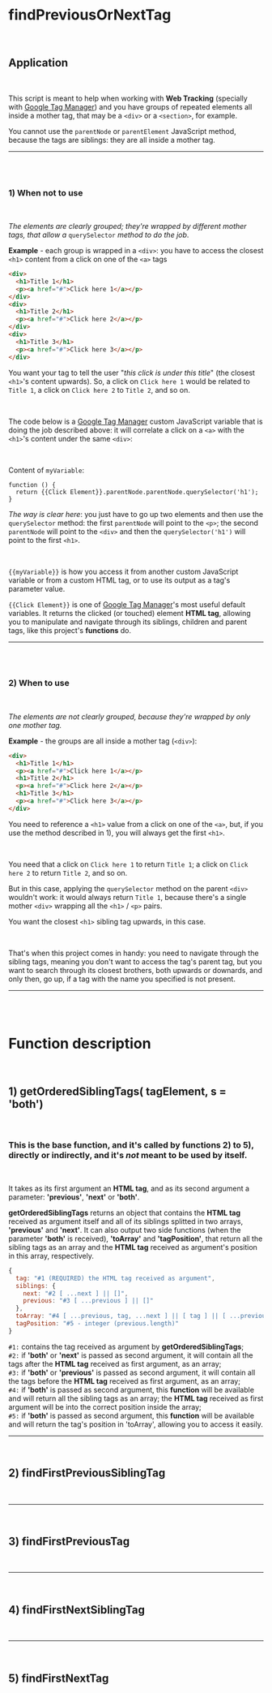 # findPreviousOrNextTag

<br>

## Application

<br>

This script is meant to help when working with <b>Web Tracking</b> (specially with <a href="https://tagmanager.google.com">Google Tag Manager</a>) and you have groups of repeated elements all inside a mother tag, that may be a ```<div>``` or a ```<section>```, for example.

You cannot use the ```parentNode``` or ```parentElement``` JavaScript method, because the tags are siblings: they are all inside a mother tag.

---

<br><br>

### 1) When not to use

<br>

<i>The elements are clearly grouped; they're wrapped by different mother tags, that allow a</i> ```querySelector``` <i>method to do the job</i>.

<b>Example</b> - each group is wrapped in a ```<div>```: you have to access the closest ```<h1>``` content from a click on one of the ```<a>``` tags


```html
<div>
  <h1>Title 1</h1>
  <p><a href="#">Click here 1</a></p>
</div>
<div>
  <h1>Title 2</h1>
  <p><a href="#">Click here 2</a></p>
</div>
<div>
  <h1>Title 3</h1>
  <p><a href="#">Click here 3</a></p>
</div>
```

You want your tag to tell the user "<i>this click is under this title</i>" (the closest ```<h1>```'s content upwards). So, a click on ```Click here 1``` would be related to ```Title 1```, a click on ```Click here 2``` to ```Title 2```, and so on.

<br>

The code below is a <a href="https://tagmanager.google.com">Google Tag Manager</a> custom JavaScript variable that is doing the job described above: it will correlate a click on a ```<a>``` with the ```<h1>```'s content under the same ```<div>```:


<br>

Content of ```myVariable```:
```
function () {
  return {{Click Element}}.parentNode.parentNode.querySelector('h1');
}
```

<i>The way is clear here</i>: you just have to go up two elements and then use the ```querySelector``` method: the first ```parentNode``` will point to the ```<p>```; the second ```parentNode``` will point to the ```<div>``` and then the ```querySelector('h1')``` will point to the first ```<h1>```.

<br>

```{{myVariable}}``` is how you access it from another custom JavaScript variable or from a custom HTML tag, or to use its output as a tag's parameter value.

```{{Click Element}}``` is one of <a href="https://tagmanager.google.com">Google Tag Manager</a>'s most useful default variables. It returns the clicked (or touched) element <b>HTML tag</b>, allowing you to manipulate and navigate through its siblings, children and parent tags, like this project's <b>functions</b> do.

---

<br><br>

### 2) When to use

<br>

<i>The elements are not clearly grouped, because they're wrapped by only one mother tag.</i>

<b>Example</b> - the groups are all inside a mother tag (```<div>```):

```html
<div>
  <h1>Title 1</h1>
  <p><a href="#">Click here 1</a></p>
  <h1>Title 2</h1>
  <p><a href="#">Click here 2</a></p>
  <h1>Title 3</h1>
  <p><a href="#">Click here 3</a></p>
</div>
```

You need to reference a ```<h1>``` value from a click on one of the ```<a>```, but, if you use the method described in 1), you will always get the first ```<h1>```.

<br>

You need that a click on ```Click here 1``` to return ```Title 1```; a click on ```Click here 2``` to return ```Title 2```, and so on.

But in this case, applying the ```querySelector``` method on the parent ```<div>``` wouldn't work: it would always return ```Title 1```, because there's a single mother ```<div>``` wrapping all the ```<h1>``` / ```<p>``` pairs.

You want the closest ```<h1>``` sibling tag upwards, in this case.

<br>

That's when this project comes in handy: you need to navigate through the sibling tags, meaning you don't want to access the tag's parent tag, but you want to search through its closest brothers, both upwards or downards, and only then, go up, if a tag with the name you specified is not present.

---
<br><br>

# Function description

<br>

## 1) getOrderedSiblingTags( tagElement, s = 'both')

<br>

### This is the base function, and it's called by functions 2) to 5), directly or indirectly, and it's <i>not</i> meant to be used by itself.

<br>

It takes as its first argument an <b>HTML tag</b>, and as its second argument a parameter: <b>'previous'</b>, <b>'next'</b> or <b>'both'</b>.

<b>getOrderedSiblingTags</b> returns an object that contains the <b>HTML tag</b> received as argument itself and all of its siblings splitted in two arrays, <b>'previous'</b> and <b>'next'</b>. It can also output two side functions (when the parameter <b>'both'</b> is received), <b>'toArray'</b> and <b>'tagPosition'</b>, that return all the sibling tags as an array and the <b>HTML tag</b> received as argument's position in this array, respectively.

```javascript
{
  tag: "#1 (REQUIRED) the HTML tag received as argument",
  siblings: {
    next: "#2 [ ...next ] || []",
    previous: "#3 [ ...previous ] || []"
  },
  toArray: "#4 [ ...previous, tag, ...next ] || [ tag ] || [ ...previous, tag ] || [ tag, ...next ]",
  tagPosition: "#5 - integer (previous.length)"
}
```

```#1:``` contains the tag received as argument by <b>getOrderedSiblingTags</b>;<br>
```#2:``` if <b>'both'</b> or <b>'next'</b> is passed as second argument, it will contain all the tags after the <b>HTML tag</b> received as first argument, as an array;<br>
```#3:``` if <b>'both'</b> or <b>'previous'</b> is passed as second argument, it will contain all the tags before the <b>HTML tag</b> received as first argument, as an array;<br>
```#4:``` if <b>'both'</b> is passed as second argument, this <b>function</b> will be available and will return all the sibling tags as an array; the <b>HTML tag</b> received as first argument will be into the correct position inside the array;<br>
```#5:``` if <b>'both'</b> is passed as second argument, this <b>function</b> will be available and will return the tag's position in 'toArray', allowing you to access it easily.<br>

---

<br>

## 2) findFirstPreviousSiblingTag

<br>



---

<br>

## 3) findFirstPreviousTag

<br>



---

<br>

## 4) findFirstNextSiblingTag

<br>



---

<br>

## 5) findFirstNextTag

<br>


